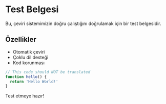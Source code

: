 # Test Belgesi

Bu, çeviri sistemimizin doğru çalıştığını doğrulamak için bir test belgesidir.

## Özellikler

- Otomatik çeviri
- Çoklu dil desteği
- Kod korunması

```javascript
// This code should NOT be translated
function hello() {
  return 'Hello World!'
}
```

Test etmeye hazır!
